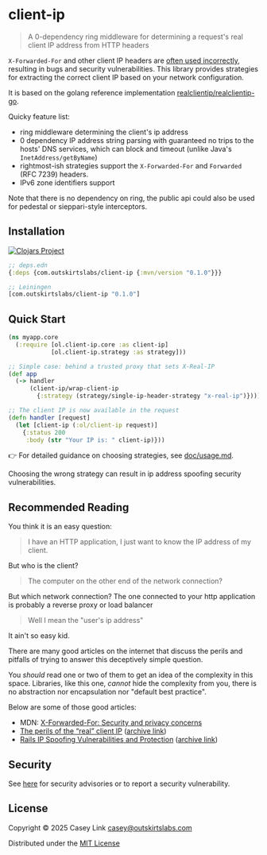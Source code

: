 # client-ip

> A 0-dependency ring middleware for determining a request's real client IP address from HTTP headers

`X-Forwarded-For` and other client IP headers are [often used
incorrectly](https://adam-p.ca/blog/2022/03/x-forwarded-for/), resulting in bugs
and security vulnerabilities. This library provides strategies for extracting
the correct client IP based on your network configuration.

It is based on the golang reference implementation [realclientip/realclientip-go](https://github.com/realclientip/realclientip-go).

Quicky feature list:

* ring middleware determining the client's ip address
* 0 dependency IP address string parsing with guaranteed no trips to the hosts' DNS services, which can block and timeout (unlike Java's `InetAddress/getByName`)
* rightmost-ish strategies support the `X-Forwarded-For` and `Forwarded` (RFC 7239) headers.
* IPv6 zone identifiers support

Note that there is no dependency on ring, the public api could also be used for pedestal or sieppari-style interceptors.

## Installation

[![Clojars Project](https://img.shields.io/clojars/v/com.outskirtslabs/client-ip.svg)](https://clojars.org/com.outskirtslabs/client-ip)

```clojure
;; deps.edn
{:deps {com.outskirtslabs/client-ip {:mvn/version "0.1.0"}}}

;; Leiningen
[com.outskirtslabs/client-ip "0.1.0"]
```

## Quick Start

```clojure
(ns myapp.core
  (:require [ol.client-ip.core :as client-ip]
            [ol.client-ip.strategy :as strategy]))

;; Simple case: behind a trusted proxy that sets X-Real-IP
(def app
  (-> handler
      (client-ip/wrap-client-ip
        {:strategy (strategy/single-ip-header-strategy "x-real-ip")})))

;; The client IP is now available in the request
(defn handler [request]
  (let [client-ip (:ol/client-ip request)]
    {:status 200 
     :body (str "Your IP is: " client-ip)}))
```

👉 For detailed guidance on choosing strategies, see [doc/usage.md](doc/usage.md).

Choosing the wrong strategy can result in ip address spoofing security vulnerabilities.

## Recommended Reading

You think it is an easy question:

> I have an HTTP application, I just want to know the IP address of my client.

But who is the client?

> The computer on the other end of the network connection?

But which network connection? The one connected to your http application is probably a reverse proxy or load balancer

> Well I mean the "user's ip address"

It ain't so easy kid.

There are many good articles on the internet that discuss the perils and pitfalls of trying to answer this deceptively simple question. 

You *should* read one or two of them to get an idea of the complexity in this
space. Libraries, like this one, *cannot* hide the complexity from you, there is
no abstraction nor encapsulation nor "default best practice".

Below are some of those good articles:

* MDN: [X-Forwarded-For: Security and privacy concerns](https://developer.mozilla.org/en-US/docs/Web/HTTP/Reference/Headers/X-Forwarded-For#security_and_privacy_concerns)
* [The perils of the “real” client IP](https://adam-p.ca/blog/2022/03/x-forwarded-for/) ([archive link](https://web.archive.org/web/20250416042714/https://adam-p.ca/blog/2022/03/x-forwarded-for/))
* [Rails IP Spoofing Vulnerabilities and Protection](https://www.gingerlime.com/2012/rails-ip-spoofing-vulnerabilities-and-protection/)  ([archive link](https://web.archive.org/web/20250421121810/https://www.gingerlime.com/2012/rails-ip-spoofing-vulnerabilities-and-protection/))

## Security

See [here][sec] for security advisories or to report a security vulnerability.

## License

Copyright © 2025 Casey Link <casey@outskirtslabs.com>

Distributed under the [MIT License](./LICENSE)

[sec]: https://github.com/outskirtslabs/client-ip/security/advisories
